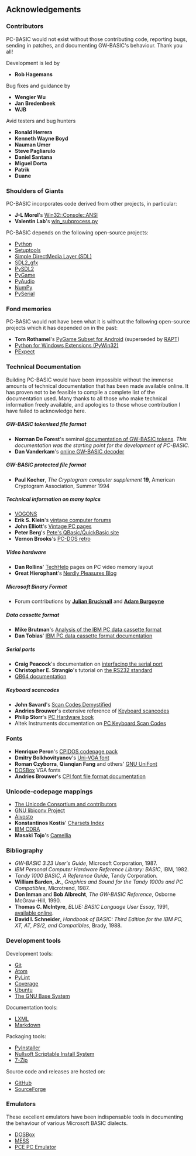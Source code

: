 ## Acknowledgements

### Contributors

PC-BASIC would not exist without those contributing code, reporting bugs,
sending in patches, and documenting GW-BASIC's behaviour. Thank you all!

Development is led by

- **Rob Hagemans**

Bug fixes and guidance by

- **Wengier Wu**
- **Jan Bredenbeek**
- **WJB**

Avid testers and bug hunters

- **Ronald Herrera**
- **Kenneth Wayne Boyd**
- **Nauman Umer**
- **Steve Pagliarulo**
- **Daniel Santana**
- **Miguel Dorta**
- **Patrik**
- **Duane**


### Shoulders of Giants

PC-BASIC incorporates code derived from other projects, in particular:

  * **J-L Morel**'s [Win32::Console::ANSI](http://search.cpan.org/~jlmorel/Win32-Console-ANSI-1.11/lib/Win32/Console/ANSI.pm)
  * **Valentin Lab**'s [win_subprocess.py](https://gist.github.com/vaab/2ad7051fc193167f15f85ef573e54eb9)

PC-BASIC depends on the following open-source projects:

  * [Python](http://www.python.org)
  * [Setuptools](https://pypi.python.org/pypi/setuptools)
  * [Simple DirectMedia Layer (SDL)](http://www.libsdl.org)
  * [SDL2_gfx](http://www.ferzkopp.net/wordpress/2016/01/02/sdl_gfx-sdl2_gfx/)
  * [PySDL2](https://pysdl2.readthedocs.org/en/latest/)
  * [PyGame](http://www.pygame.org)
  * [PyAudio](http://people.csail.mit.edu/hubert/pyaudio/)
  * [NumPy](http://www.numpy.org)
  * [PySerial](http://pyserial.sourceforge.net/pyserial.html)


### Fond memories

PC-BASIC would not have been what it is without the following open-source projects
which it has depended on in the past:

  * **Tom Rothamel**'s [PyGame Subset for Android](https://web.archive.org/web/20150712040220/http://pygame.renpy.org/) (superseded by [RAPT](http://www.renpy.org/doc/html/android.html))
  * [Python for Windows Extensions (PyWin32)](https://sourceforge.net/projects/pywin32/)
  * [PExpect](http://pexpect.readthedocs.org/en/latest/)


### Technical Documentation

Building PC-BASIC would have been impossible without the immense amounts of
technical documentation that has been made available online. It has proven not
to be feasible to compile a complete list of the documentation used. Many
thanks to all those who make technical information freely available, and
apologies to those whose contribution I have failed to acknowledge here.

##### GW-BASIC tokenised file format

  * **Norman De Forest**'s seminal [documentation of GW-BASIC tokens](http://www.chebucto.ns.ca/~af380/GW-BASIC-tokens.html).
    _This documentation was the starting point for the development of PC-BASIC._
  * **Dan Vanderkam**'s [online GW-BASIC decoder](http://www.danvk.org/wp/2008-02-03/reading-old-gw-basic-programs/)

##### GW-BASIC protected file format

  * **Paul Kocher**, _The Cryptogram computer supplement_ **19**, American Cryptogram Association, Summer 1994

##### Technical information on many topics

  * [VOGONS](http://www.vogons.org/)
  * **Erik S. Klein**'s [vintage computer forums](http://www.vintage-computer.com)
  * **John Elliott**'s [Vintage PC pages](http://www.seasip.info/VintagePC/)
  * **Peter Berg**'s [Pete's QBasic/QuickBasic site](http://www.petesqbsite.com/)
  * **Vernon Brooks**'s [PC-DOS retro](https://sites.google.com/site/pcdosretro/)

##### Video hardware

  * **Dan Rollins**' [TechHelp](http://webpages.charter.net/danrollins/techhelp/0089.HTM) pages on PC video memory layout
  * **Great Hierophant**'s [Nerdly Pleasures Blog](http://nerdlypleasures.blogspot.com)

##### Microsoft Binary Format

  * Forum contributions by **[Julian Brucknall](http://www.boyet.com/Articles/MBFSinglePrecision.html)** and **[Adam Burgoyne](http://www.experts-exchange.com/Programming/Languages/Pascal/Delphi/Q_20245266.html)**

##### Data cassette format

  * **Mike Brutman**'s [Analysis of the IBM PC data cassette format](http://www.brutman.com/Cassette_Waveforms/Cassette_Waveforms.html)
  * **Dan Tobias**' [IBM PC data cassette format documentation](http://fileformats.archiveteam.org/wiki/IBM_PC_data_cassette)

##### Serial ports

  * **Craig Peacock**'s documentation on [interfacing the serial port](http://retired.beyondlogic.org/serial/serial.htm)
  * **Christopher E. Strangio**'s tutorial on [the RS232 standard](http://www.camiresearch.com/Data_Com_Basics/RS232_standard.html)
  * [QB64 documentation](http://www.qb64.net/wiki/index.php/Port_Access_Libraries#Serial_Communication_Registers)

##### Keyboard scancodes

  * **John Savard**'s [Scan Codes Demystified](http://www.quadibloc.com/comp/scan.htm)
  * **Andries Brouwer**'s extensive reference of [Keyboard scancodes](https://www.win.tue.nl/~aeb/linux/kbd/scancodes.html)
  * **Philip Storr**'s [PC Hardware book](http://www.philipstorr.id.au/pcbook/book3/scancode.htm)
  * Altek Instruments documentation on [PC Keyboard Scan Codes](http://www.barcodeman.co.uk/altek/mule/scandoc.php)

### Fonts

  * **Henrique Peron**'s [CPIDOS codepage pack](http://www.freedos.org/software/?prog=cpidos)
  * **Dmitry Bolkhovityanov**'s [Uni-VGA font](http://www.inp.nsk.su/~bolkhov/files/fonts/univga/)
  * **Roman Czyborra**, **Qianqian Fang** and others' [GNU UniFont](https://savannah.gnu.org/projects/unifont)
  * [DOSBox](http://www.dosbox.com) VGA fonts
  * **Andries Brouwer**'s [CPI font file format documentation](http://www.win.tue.nl/~aeb/linux/kbd/font-formats-3.html)

### Unicode-codepage mappings

  * [The Unicode Consortium and contributors](http://www.unicode.org/Public/MAPPINGS/VENDORS)
  * [GNU libiconv Project](https://www.gnu.org/software/libiconv/)
  * [Aivosto](http://www.aivosto.com/vbtips/charsets-codepages.html)
  * **Konstantinos Kostis**' [Charsets Index](http://www.kostis.net/charsets/)
  * [IBM CDRA](http://www-01.ibm.com/software/globalization/cdra/)
  * **Masaki Tojo**'s [Camellia](https://github.com/mtojo/camellia)

### Bibliography

  * _GW-BASIC 3.23 User's Guide_, Microsoft Corporation, 1987.
  * _IBM Personal Computer Hardware Reference Library: BASIC_, IBM, 1982.
  * _Tandy 1000 BASIC, A Reference Guide_, Tandy Corporation.
  * **William Barden, Jr.**, _Graphics and Sound for the Tandy 1000s and PC Compatibles_, Microtrend, 1987.
  * **Don Inman** and **Bob Albrecht**, _The GW-BASIC Reference_, Osborne McGraw-Hill, 1990.
  * **Thomas C. McIntyre**, _BLUE: BASIC Language User Essay_, 1991, [available online](https://web.archive.org/web/20060410121551/http://scottserver.net/basically/geewhiz.html).
  * **David I. Schneider**, _Handbook of BASIC: Third Edition for the IBM PC, XT, AT, PS/2, and Compatibles_, Brady, 1988.


### Development tools

Development tools:

  * [Git](https://git-scm.com/)
  * [Atom](https://atom.io/)
  * [PyLint](https://pypi.python.org/pypi/pylint/1.7.6)
  * [Coverage](https://pypi.python.org/pypi/coverage)
  * [Ubuntu](http://www.ubuntu.com/)
  * [The GNU Base System](http://www.gnu.org/)

Documentation tools:

  * [LXML](http://lxml.de)
  * [Markdown](https://pypi.python.org/pypi/Markdown)

Packaging tools:

  * [PyInstaller](http://www.pyinstaller.org)
  * [Nullsoft Scriptable Install System](http://nsis.sourceforge.net)
  * [7-Zip](http://www.7-zip.org)

Source code and releases are hosted on:

  * [GitHub](https://github.com/)
  * [SourceForge](https://sourceforge.net/)


### Emulators

These excellent emulators have been indispensable tools in documenting the
behaviour of various Microsoft BASIC dialects.

  * [DOSBox](http://www.dosbox.com)
  * [MESS](http://www.mess.org)
  * [PCE PC Emulator](http://www.hampa.ch/pce/)
